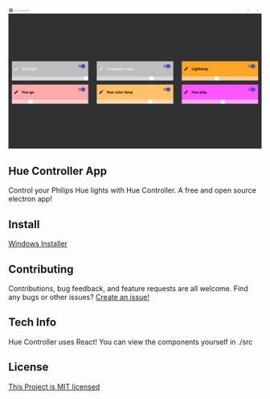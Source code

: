![GitHub Logo](/icons/hue1.png)


## Hue Controller App
Control your Philips Hue lights with Hue Controller. A free and open source electron app!

## Install
[Windows Installer](https://github.com/MarcDwyer/electron-hue-controller/releases/download/1.1.1/Hue.Controller.Setup.1.1.1.exe)

## Contributing
Contributions, bug feedback, and feature requests are all welcome.
Find any bugs or other issues? [Create an issue!](https://github.com/MarcDwyer/electron-hue-controller/issues)

## Tech Info
Hue Controller uses React! You can view the components yourself in ./src

## License 
[This Project is MIT licensed](https://github.com/MarcDwyer/electron-hue-controller/blob/master/LICENSE)

